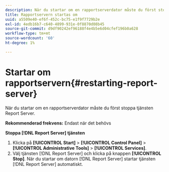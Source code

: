 ```yaml
---
description: När du startar om en rapportserverdator måste du först stoppa tjänsten Report Server.
title: Rapportservern startas om
uuid: a5509e40-ef6f-452c-bc75-e1f9f7729b2e
exl-id: 4edb16b7-c640-4899-931e-0f8870d08b45
source-git-commit: d9df90242ef96188f4e4b5e6d04cfef196b0a628
workflow-type: tm+mt
source-wordcount: '60'
ht-degree: 1%

---
```


# Startar om rapportservern{#restarting-report-server}

När du startar om en rapportserverdator måste du först stoppa tjänsten Report Server.

**Rekommenderad frekvens:** Endast när det behövs

**Stoppa  [!DNL Report Server] tjänsten**

1. Klicka på **[!UICONTROL Start]** > **[!UICONTROL Control Panel]** > **[!UICONTROL Administrative Tools]** > **[!UICONTROL Services]**.
1. Välj tjänsten [!DNL Report Server] och klicka på knappen **[!UICONTROL Stop]**.
När du startar om datorn [!DNL Report Server] startar tjänsten [!DNL Report Server] automatiskt.

